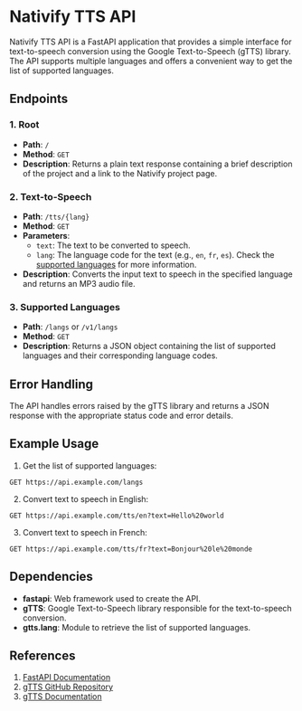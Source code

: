 # Nativify TTS API

Nativify TTS API is a FastAPI application that provides a simple interface for text-to-speech conversion using the Google Text-to-Speech (gTTS) library. The API supports multiple languages and offers a convenient way to get the list of supported languages.

## Endpoints

### 1. Root

- **Path**: `/`
- **Method**: `GET`
- **Description**: Returns a plain text response containing a brief description of the project and a link to the Nativify project page.

### 2. Text-to-Speech

- **Path**: `/tts/{lang}`
- **Method**: `GET`
- **Parameters**:
  - `text`: The text to be converted to speech.
  - `lang`: The language code for the text (e.g., `en`, `fr`, `es`). Check the [supported languages](#supported-languages) for more information.
- **Description**: Converts the input text to speech in the specified language and returns an MP3 audio file.

### 3. Supported Languages

- **Path**: `/langs` or `/v1/langs`
- **Method**: `GET`
- **Description**: Returns a JSON object containing the list of supported languages and their corresponding language codes.

## Error Handling

The API handles errors raised by the gTTS library and returns a JSON response with the appropriate status code and error details.

## Example Usage

1. Get the list of supported languages:

```
GET https://api.example.com/langs
```

2. Convert text to speech in English:

```
GET https://api.example.com/tts/en?text=Hello%20world
```

3. Convert text to speech in French:

```
GET https://api.example.com/tts/fr?text=Bonjour%20le%20monde
```

## Dependencies

- **fastapi**: Web framework used to create the API.
- **gTTS**: Google Text-to-Speech library responsible for the text-to-speech conversion.
- **gtts.lang**: Module to retrieve the list of supported languages.

## References

1. [FastAPI Documentation](https://fastapi.tiangolo.com/)
2. [gTTS GitHub Repository](https://github.com/pndurette/gTTS)
3. [gTTS Documentation](https://gtts.readthedocs.io/)

